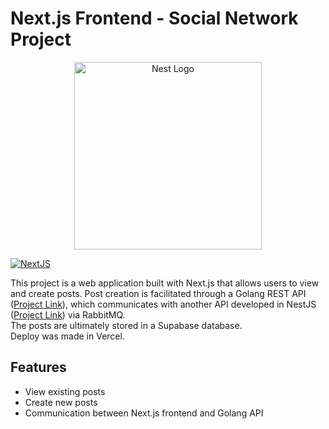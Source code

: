 # Next.js Frontend - Social Network Project

<p align="center">
  <a href="https://nextjs.org/" target="blank"><img src="https://testrigor.com/wp-content/uploads/2023/04/nextjs-logo.png" width="300" alt="Nest Logo" /></a>
</p>

[![NextJS](https://img.shields.io/badge/Next.js-14.1.3-black.svg)](https://nextjs.org/)

This project is a web application built with Next.js that allows users to view and create posts. Post creation is facilitated through a Golang REST API (<a href="https://github.com/William-Libero/social-networking-posts-and-rabbitmq" target="blank">Project Link</a>), which communicates with another API developed in NestJS (<a href="https://github.com/William-Libero/social-networking-posts-service" target="blank">Project Link</a>) via RabbitMQ.</br>
The posts are ultimately stored in a Supabase database.</br>
Deploy was made in Vercel.

## Features

- View existing posts
- Create new posts
- Communication between Next.js frontend and Golang API
